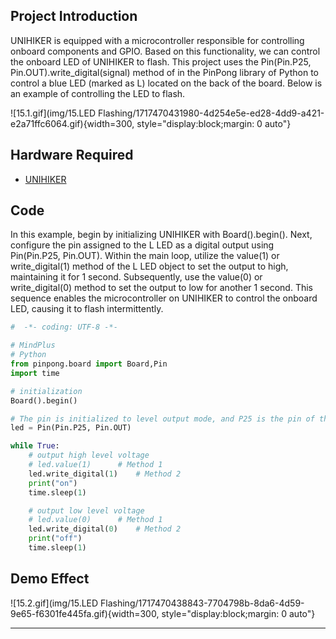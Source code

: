 ## **Project Introduction**
UNIHIKER is equipped with a microcontroller responsible for controlling onboard components and GPIO. Based on this functionality, we can control the onboard LED of UNIHIKER to flash. This project uses the Pin(Pin.P25, Pin.OUT).write_digital(signal) method of in the PinPong library of Python to control a blue LED (marked as L) located on the back of the board.
Below is an example of controlling the LED to flash.  

![15.1.gif](img/15.LED Flashing/1717470431980-4d254e5e-ed28-4dd9-a421-e2a71ffc6064.gif){width=300, style="display:block;margin: 0 auto"}  


## **Hardware Required**

- [UNIHIKER](https://www.dfrobot.com/product-2691.html)  

## **Code**
In this example, begin by initializing UNIHIKER with Board().begin(). Next, configure the pin assigned to the L LED as a digital output using Pin(Pin.P25, Pin.OUT). Within the main loop, utilize the value(1) or write_digital(1) method of the L LED object to set the output to high, maintaining it for 1 second. Subsequently, use the value(0) or write_digital(0) method to set the output to low for another 1 second. This sequence enables the microcontroller on UNIHIKER to control the onboard LED, causing it to flash intermittently.  

```python
#  -*- coding: UTF-8 -*-

# MindPlus
# Python
from pinpong.board import Board,Pin
import time

# initialization
Board().begin()

# The pin is initialized to level output mode, and P25 is the pin of the L light
led = Pin(Pin.P25, Pin.OUT)

while True:
    # output high level voltage
    # led.value(1)		# Method 1
    led.write_digital(1)	# Method 2
    print("on")
    time.sleep(1)

    # output low level voltage
    # led.value(0)		# Method 1
    led.write_digital(0)	# Method 2
    print("off")
    time.sleep(1)
```  

## **Demo Effect**

![15.2.gif](img/15.LED Flashing/1717470438843-7704798b-8da6-4d59-9e65-f6301fe445fa.gif){width=300, style="display:block;margin: 0 auto"}  

---  



